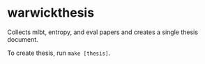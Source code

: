 # warwickthesis

Collects mlbt, entropy, and eval papers and creates a single thesis document.

To create thesis, run `make [thesis]`.
